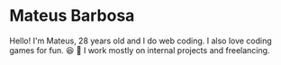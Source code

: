 # Mateus Barbosa
Hello! I'm Mateus, 28 years old and I do web coding. I also love coding games for fun. 😆
🎈 I work mostly on internal projects and freelancing.

